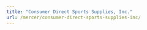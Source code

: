 ```yaml
---
title: "Consumer Direct Sports Supplies, Inc."
url: /mercer/consumer-direct-sports-supplies-inc/
---
```

